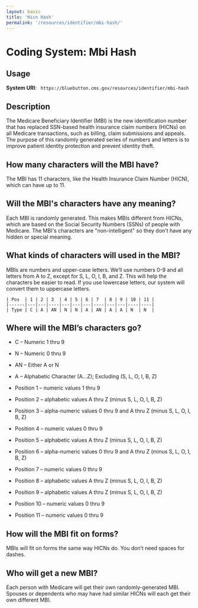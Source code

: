 ```yaml
---
layout: basic
title: 'Hicn Hash'
permalink: '/resources/identifier/mbi-hash/'
---
```


# Coding System: Mbi Hash

## Usage

**System URI**: ` https://bluebutton.cms.gov/resources/identifier/mbi-hash`

## Description 

The Medicare Beneficiary Identifier (MBI) is the new identification number that has replaced SSN-based health insurance claim numbers (HICNs) on all Medicare transactions, such as billing, claim submissions and appeals. The purpose of this randomly generated series of numbers and letters is to improve patient identity protection and prevent identity theft.

## How many characters will the MBI have?
The MBI has 11 characters, like the Health Insurance Claim Number (HICN), which can have up to 11.

## Will the MBI's characters have any meaning?
Each MBI is randomly generated. This makes MBIs different from HICNs, which are based on the Social Security Numbers (SSNs) of people with Medicare. The MBI's characters are "non-intelligent" so they don't have any hidden or special meaning.

## What kinds of characters will used in the MBI?
MBIs are numbers and upper-case letters. We’ll use numbers 0-9 and all letters from A to Z, except for S, L, O, I, B, and Z. This will help the
characters be easier to read. If you use lowercase letters, our system will convert them to uppercase letters.
```
| Pos  | 1 | 2 | 3  | 4 | 5 | 6 | 7  | 8 | 9 | 10 | 11 |
|------|---|---|----|---|---|---|----|---|---|----|----|
| Type | C | A | AN | N | N | A | AN | A | A | N  | N  |
```

## Where will the MBI’s characters go?
* C – Numeric 1 thru 9 
* N – Numeric 0 thru 9 
* AN – Either A or N 
* A – Alphabetic Character (A...Z); Excluding (S, L, O, I, B, Z)

* Position 1 – numeric values 1 thru 9 
* Position 2 – alphabetic values A thru Z (minus S, L, O, I, B, Z)
* Position 3 – alpha-numeric values 0 thru 9 and A thru Z (minus S, L, O, I, B, Z)
* Position 4 – numeric values 0 thru 9 
* Position 5 – alphabetic values A thru Z (minus S, L, O, I, B, Z)
* Position 6 – alpha-numeric values 0 thru 9 and A thru Z (minus S, L, O, I, B, Z)
* Position 7 – numeric values 0 thru 9 
* Position 8 – alphabetic values A thru Z (minus S, L, O, I, B, Z)
* Position 9 – alphabetic values A thru Z (minus S, L, O, I, B, Z)
* Position 10 – numeric values 0 thru 9 
* Position 11 – numeric values 0 thru 9

## How will the MBI fit on forms?
MBIs will fit on forms the same way HICNs do. You don’t need spaces for dashes.

## Who will get a new MBI?
Each person with Medicare will get their own randomly-generated MBI. Spouses or dependents who may have had similar HICNs will each get
their own different MBI.



